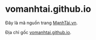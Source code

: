 vomanhtai.github.io
===


Đây là mã nguồn trang [MạnhTài.vn](http://xn--mnhti-uqa9244c.vn).

Địa chỉ gốc [vomanhtai.github.io](http://vomanhtai.github.io).
